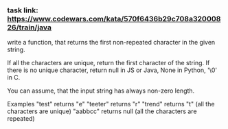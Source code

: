 ### task link: https://www.codewars.com/kata/570f6436b29c708a32000826/train/java
write a function, that returns the first non-repeated character in the given string.

If all the characters are unique, return the first character of the string.
If there is no unique character, return null in JS or Java, None in Python, '\0' in C.

You can assume, that the input string has always non-zero length.

Examples
"test"   returns "e"
"teeter" returns "r"
"trend"  returns "t" (all the characters are unique)
"aabbcc" returns null (all the characters are repeated)